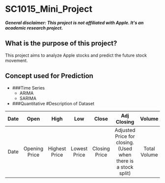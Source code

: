 # SC1015_Mini_Project
***General disclaimer: This project is not affiliated with Apple. It's an academic research project.***  

## What is the purpose of this project?
This project aims to analyze Apple stocks and predict the future stock movement.

## Concept used for Prediction
 - ###Time Series
   - ARIMA
   - SARIMA
 - ###Quantitative
#Description of Dataset

| Date |     Open      |     High      |     Low      |     Close     |                          Adj Closing                           |    Volume    |
|:----:|:-------------:|:-------------:|:------------:|:-------------:|:--------------------------------------------------------------:|:------------:|
| Date | Opening Price | Highest Price | Lowest Price | Closing Price | Adjusted Price for closing. (Used when there is a stock split) | Total Volume |
